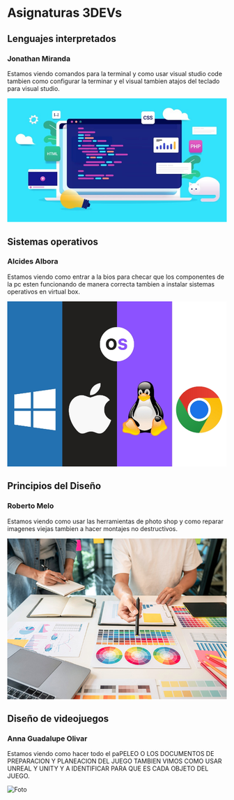# Asignaturas 3DEVs

## Lenguajes interpretados

### Jonathan Miranda

Estamos viendo comandos para la terminal y como usar visual studio code tambien como configurar la terminar y el visual tambien atajos del teclado para visual studio.

![Foto](/assets/lenguajes%20interpretados.jpg)

## Sistemas operativos

### Alcides Albora

Estamos viendo como entrar a la bios para checar que los componentes de la pc esten funcionando de manera correcta tambien a instalar sistemas operativos en virtual box.

![Foto](/assets/Sistemas-Operativos-1.jpg)

## Principios del Diseño

### Roberto Melo

Estamos viendo como usar las herramientas de photo shop y como reparar imagenes viejas tambien a hacer montajes no destructivos.

![Foto](/assets/composicion-diseno-grafico.jpg)

## Diseño de videojuegos

### Anna Guadalupe Olivar

Estamos viendo como hacer todo el paPELEO O LOS DOCUMENTOS DE PREPARACION Y PLANEACION DEL JUEGO TAMBIEN VIMOS COMO USAR UNREAL Y UNITY Y A IDENTIFICAR PARA QUE ES CADA OBJETO DEL JUEGO.

![Foto](</assets/diseño%20videojuegos%20(1).jpg>)

